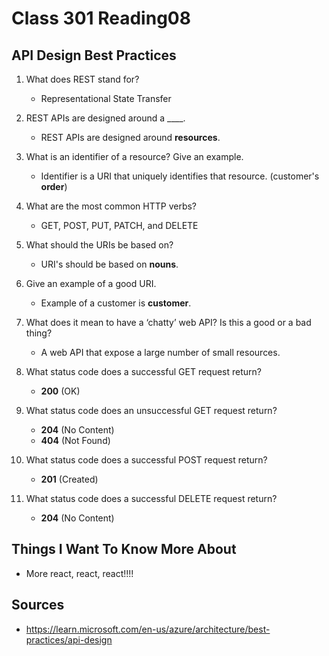 # Class 301 Reading08

## API Design Best Practices

1. What does REST stand for?
    - Representational State Transfer

2. REST APIs are designed around a ____.
    - REST APIs are designed around **resources**.

3. What is an identifier of a resource? Give an example.
    - Identifier is a URI that uniquely identifies that resource. (customer's **order**)

4. What are the most common HTTP verbs?
    - GET, POST, PUT, PATCH, and DELETE

5. What should the URIs be based on?
    - URI's should be based on **nouns**.

6. Give an example of a good URI.
    - Example of a customer is **customer**.

7. What does it mean to have a ‘chatty’ web API? Is this a good or a bad thing?
    - A web API that expose a large number of small resources.

8. What status code does a successful GET request return?
    - **200** (OK)

9. What status code does an unsuccessful GET request return?
    - **204** (No Content)
    - **404** (Not Found)

10. What status code does a successful POST request return?
    - **201** (Created)

11. What status code does a successful DELETE request return?
    - **204** (No Content)

## Things I Want To Know More About

- More react, react, react!!!!

## Sources

- https://learn.microsoft.com/en-us/azure/architecture/best-practices/api-design